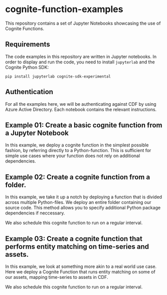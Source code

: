 # cognite-function-examples
This repository contains a set of Jupyter Notebooks showcasing the use of Cognite Functions. 

## Requirements

The code examples in this repository are written in Jupyter notebooks. In order to display and run the code, you need to install `jupyterlab` and the
Cognite Python SDK:

```shell
pip install jupyterlab cognite-sdk-experimental
```

## Authentication

For all the examples here, we will be authenticating against CDF by using Azure
Active Directory. Each notebook contains the relevant instructions.

## Example 01: Create a basic cognite function from a Jupyter Notebook

In this example, we deploy a cognite function in the simplest possible fashion,
by referring directly to a Python-function. This is sufficient for simple use
cases where your function does not rely on additional dependencies.

## Example 02: Create a cognite function from a folder.

In this example, we take it up a notch by deploying a function that is divided
across multiple Python-files. We deploy an entire folder containing our source
code. This method allows you to specify additional Python package dependencies
if neccessary.

We also schedule this cognite function to run on a regular interval.

## Example 03: Create a cognite function that performs entity matching on time-series and assets.

In this example, we look at something more akin to a real world use case. Here
we deploy a Cognite Function that runs entity matching on some of our assets,
mapping time-series to assets in CDF.

We also schedule this cognite function to run on a regular interval.
